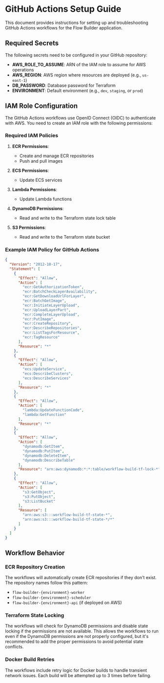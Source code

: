 # GitHub Actions Setup Guide

This document provides instructions for setting up and troubleshooting GitHub Actions workflows for the Flow Builder application.

## Required Secrets

The following secrets need to be configured in your GitHub repository:

- **AWS_ROLE_TO_ASSUME**: ARN of the IAM role to assume for AWS operations
- **AWS_REGION**: AWS region where resources are deployed (e.g., `us-east-1`)
- **DB_PASSWORD**: Database password for Terraform
- **ENVIRONMENT**: Default environment (e.g., `dev`, `staging`, or `prod`)

## IAM Role Configuration

The GitHub Actions workflows use OpenID Connect (OIDC) to authenticate with AWS. You need to create an IAM role with the following permissions:

### Required IAM Policies

1. **ECR Permissions**:
   - Create and manage ECR repositories
   - Push and pull images

2. **ECS Permissions**:
   - Update ECS services

3. **Lambda Permissions**:
   - Update Lambda functions

4. **DynamoDB Permissions**:
   - Read and write to the Terraform state lock table

5. **S3 Permissions**:
   - Read and write to the Terraform state bucket

### Example IAM Policy for GitHub Actions

```json
{
  "Version": "2012-10-17",
  "Statement": [
    {
      "Effect": "Allow",
      "Action": [
        "ecr:GetAuthorizationToken",
        "ecr:BatchCheckLayerAvailability",
        "ecr:GetDownloadUrlForLayer",
        "ecr:BatchGetImage",
        "ecr:InitiateLayerUpload",
        "ecr:UploadLayerPart",
        "ecr:CompleteLayerUpload",
        "ecr:PutImage",
        "ecr:CreateRepository",
        "ecr:DescribeRepositories",
        "ecr:ListTagsForResource",
        "ecr:TagResource"
      ],
      "Resource": "*"
    },
    {
      "Effect": "Allow",
      "Action": [
        "ecs:UpdateService",
        "ecs:DescribeClusters",
        "ecs:DescribeServices"
      ],
      "Resource": "*"
    },
    {
      "Effect": "Allow",
      "Action": [
        "lambda:UpdateFunctionCode",
        "lambda:GetFunction"
      ],
      "Resource": "*"
    },
    {
      "Effect": "Allow",
      "Action": [
        "dynamodb:GetItem",
        "dynamodb:PutItem",
        "dynamodb:DeleteItem",
        "dynamodb:DescribeTable"
      ],
      "Resource": "arn:aws:dynamodb:*:*:table/workflow-build-tf-lock-*"
    },
    {
      "Effect": "Allow",
      "Action": [
        "s3:GetObject",
        "s3:PutObject",
        "s3:ListBucket"
      ],
      "Resource": [
        "arn:aws:s3:::workflow-build-tf-state-*",
        "arn:aws:s3:::workflow-build-tf-state-*/*"
      ]
    }
  ]
}
```

## Workflow Behavior

### ECR Repository Creation

The workflows will automatically create ECR repositories if they don't exist. The repository names follow this pattern:

- `flow-builder-{environment}-worker`
- `flow-builder-{environment}-scheduler`
- `flow-builder-{environment}-api` (if deployed on AWS)

### Terraform State Locking

The workflows will check for DynamoDB permissions and disable state locking if the permissions are not available. This allows the workflows to run even if the DynamoDB permissions are not properly configured, but it's recommended to add the proper permissions to avoid potential state conflicts.

### Docker Build Retries

The workflows include retry logic for Docker builds to handle transient network issues. Each build will be attempted up to 3 times before failing.

